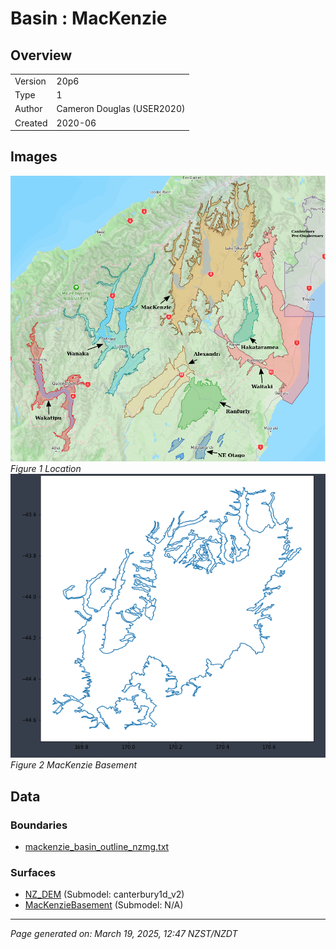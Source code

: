 # Basin : MacKenzie

## Overview
|         |                     |
|---------|---------------------|
| Version | 20p6           |
| Type    | 1        |
| Author  | Cameron Douglas (USER2020)            |
| Created | 2020-06           |


## Images
![](../images/basins/SI_mid.png)
*Figure 1 Location*
![](../images/basins/mackenzie_boundary.png)
*Figure 2 MacKenzie Basement*

## Data
### Boundaries
- [mackenzie_basin_outline_nzmg.txt](../../velocity_modelling/Data/USER20_BASINS/mackenzie_basin_outline_nzmg.txt)

### Surfaces
- [NZ_DEM](../../velocity_modelling/Data/DEM/NZ_DEM_HD.in) (Submodel: canterbury1d_v2)
- [MacKenzieBasement](../../velocity_modelling/Data/USER20_BASINS/mackenzie_proj_grid_WGS84.in) (Submodel: N/A)

---
*Page generated on: March 19, 2025, 12:47 NZST/NZDT*
